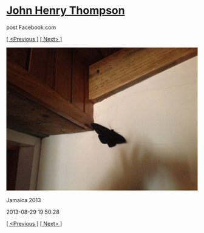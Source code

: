 # [John Henry Thompson](../README.md)
post Facebook.com

[[ <Previous ]](2013-08-29-3.md) [[ Next> ]](2013-08-29-5.md)

[![](../media/2013-08-29/Jamaica-2015.jpg)](../README.md)

Jamaica 2013

2013-08-29 19:50:28

[[ <Previous ]](2013-08-29-3.md) [[ Next> ]](2013-08-29-5.md)